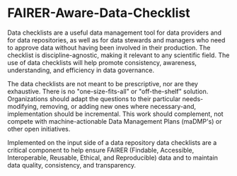 # FAIRER-Aware-Data-Checklist

Data checklists are a useful data management tool for data providers and for data repositories, as well as for data stewards and managers who need to approve data without having been involved in their production. The checklist is discipline-agnostic, making it relevant to any scientific field. The use of data checklists will help promote consistency, awareness, understanding, and efficiency in data governance.

The data checklists are not meant to be prescriptive, nor are they exhaustive. There is no "one-size-fits-all" or "off-the-shelf" solution. Organizations should adapt the questions to their particular needs-modifying, removing, or adding new ones where necessary-and, implementation should be incremental. This work should complement, not compete with machine-actionable Data Management Plans (maDMP's) or other open initiatives.

Implemented on the input side of a data repository data checklists are a critical component to help ensure FAIRER (Findable, Accessible, Interoperable, Reusable, Ethical, and Reproducible) data and to maintain data quality, consistency, and transparency.

